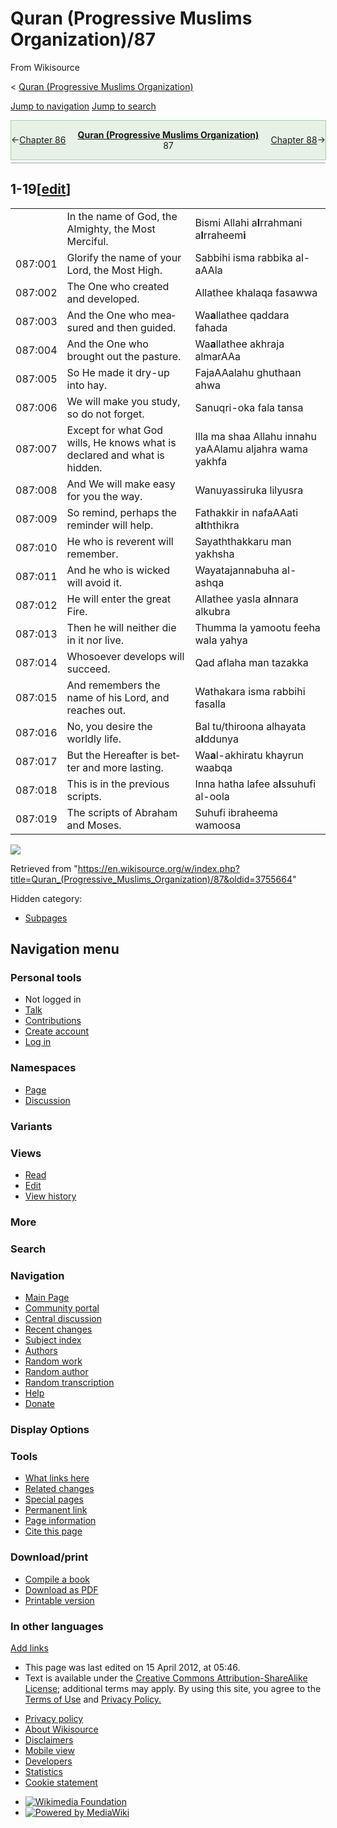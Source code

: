 <div id="mw-page-base" class="noprint">

</div>

<div id="mw-head-base" class="noprint">

</div>

<div id="content" class="mw-body" role="main">

<span id="top"></span>

<div id="siteNotice" class="mw-body-content">

</div>

<div class="mw-indicators mw-body-content">

</div>

# Quran (Progressive Muslims Organization)/87

<div id="bodyContent" class="mw-body-content">

<div id="siteSub" class="noprint">

From Wikisource

</div>

<div id="contentSub">

<span class="subpages">\< [Quran (Progressive Muslims
Organization)](/wiki/Quran_\(Progressive_Muslims_Organization\) "Quran (Progressive Muslims Organization)")</span>

</div>

<div id="contentSub2">

</div>

<div id="jump-to-nav">

</div>

[Jump to navigation](#mw-head) [Jump to search](#searchInput)

<div id="mw-content-text" class="mw-content-ltr" lang="en" dir="ltr">

<div class="mw-parser-output">

<div id="headerContainer" class="ws-noexport noprint">

<div id="navigationHeader" class="headertemplate" style="display:table; border-collapse:collapse; border-spacing:0px 0px; empty-cells:hide; border:1px solid #ACA; margin:0px auto 4px auto; width:100%;">

<div style="display:table-row-group; background-color:#E6F2E6;">

<div style="display:table-row;">

<div class="gen_header_backlink searchaux" style="display:table-cell; text-align:left; vertical-align:middle; width:20%;">

<span id="headerprevious" class="searchaux">←[Chapter
86](/wiki/Quran_\(Progressive_Muslims_Organization\)/86 "Quran (Progressive Muslims Organization)/86")</span>

</div>

<div class="gen_header_title" style="display:table-cell; text-align:center; width:60%;">

**<span id="header_title_text">[Quran (Progressive Muslims
Organization)](/wiki/Quran_\(Progressive_Muslims_Organization\) "Quran (Progressive Muslims Organization)")</span>**  
<span id="header_section_text">87</span>

</div>

<div class="gen_header_forelink searchaux" style="display:table-cell; text-align:right; vertical-align:middle; width:20%;">

<span id="headernext" class="searchaux">[Chapter
88](/wiki/Quran_\(Progressive_Muslims_Organization\)/88 "Quran (Progressive Muslims Organization)/88")→</span>

</div>

</div>

</div>

</div>

<div id="navigationNotes" class="header_notes searchaux" style="display:table; border-collapse:collapse; border-spacing:0px 0px; empty-cells:hide; border-bottom:1px solid #A0A0A0; font-size:0.90em; line-height:1.4; margin:0px auto 4px auto; width:100%;">

<div style="display:table-row-group; background-color:#FAFAFF;">

<div style="display:table-row;">

<div class="searchaux" style="display:table-cell;">

</div>

</div>

</div>

</div>

<div id="ws-data" class="ws-noexport" style="display:none; speak:none;">

<span id="ws-article-id">58090</span><span id="ws-title">[Quran
(Progressive Muslims
Organization)](/wiki/Quran_\(Progressive_Muslims_Organization\) "Quran (Progressive Muslims Organization)")
— *87*</span>

</div>

</div>

## <span id="1-19" class="mw-headline">1-19</span><span class="mw-editsection"><span class="mw-editsection-bracket">\[</span>[edit](/w/index.php?title=Quran_\(Progressive_Muslims_Organization\)/87&action=edit&section=1 "Edit section: 1-19")<span class="mw-editsection-bracket">\]</span></span>

|         |                                                                          |                                                                                                                                                                                                                                                   |
| ------- | ------------------------------------------------------------------------ | ------------------------------------------------------------------------------------------------------------------------------------------------------------------------------------------------------------------------------------------------- |
|         | In the name of God, the Almighty, the Most Merciful.                     | Bismi All<span class="underline">a</span>hi a**l**rra<span class="underline">h</span>m<span class="underline">a</span>ni a**l**rra<span class="underline">h</span>eem**i**                                                                        |
| 087:001 | Glorify the name of your Lord, the Most High.                            | Sabbi<span class="underline">h</span>i isma rabbika al-aAAl<span class="underline">a</span>                                                                                                                                                       |
| 087:002 | The One who created and developed.                                       | Alla<span class="underline">th</span>ee khalaqa fasaww<span class="underline">a</span>                                                                                                                                                            |
| 087:003 | And the One who measured and then guided.                                | Wa**a**lla<span class="underline">th</span>ee qaddara fahad<span class="underline">a</span>                                                                                                                                                       |
| 087:004 | And the One who brought out the pasture.                                 | Wa**a**lla<span class="underline">th</span>ee akhraja almarAA<span class="underline">a</span>                                                                                                                                                     |
| 087:005 | So He made it dry-up into hay.                                           | FajaAAalahu ghuth<span class="underline">a</span>an a<span class="underline">h</span>w<span class="underline">a</span>                                                                                                                            |
| 087:006 | We will make you study, so do not forget.                                | Sanuqri-oka fal<span class="underline">a</span> tans<span class="underline">a</span>                                                                                                                                                              |
| 087:007 | Except for what God wills, He knows what is declared and what is hidden. | Ill<span class="underline">a</span> m<span class="underline">a</span> sh<span class="underline">a</span>a All<span class="underline">a</span>hu innahu yaAAlamu aljahra wam<span class="underline">a</span> yakhf<span class="underline">a</span> |
| 087:008 | And We will make easy for you the way.                                   | Wanuyassiruka lilyusr<span class="underline">a</span>                                                                                                                                                                                             |
| 087:009 | So remind, perhaps the reminder will help.                               | Fa<span class="underline">th</span>akkir in nafaAAati a**l**<span class="underline">thth</span>ikr<span class="underline">a</span>                                                                                                                |
| 087:010 | He who is reverent will remember.                                        | Saya<span class="underline">thth</span>akkaru man yakhsh<span class="underline">a</span>                                                                                                                                                          |
| 087:011 | And he who is wicked will avoid it.                                      | Wayatajannabuh<span class="underline">a</span> al-ashq<span class="underline">a</span>                                                                                                                                                            |
| 087:012 | He will enter the great Fire.                                            | Alla<span class="underline">th</span>ee ya<span class="underline">s</span>l<span class="underline">a</span> a**l**nn<span class="underline">a</span>ra alkubr<span class="underline">a</span>                                                     |
| 087:013 | Then he will neither die in it nor live.                                 | Thumma l<span class="underline">a</span> yamootu feeh<span class="underline">a</span> wal<span class="underline">a</span> ya<span class="underline">h</span>y<span class="underline">a</span>                                                     |
| 087:014 | Whosoever develops will succeed.                                         | Qad afla<span class="underline">h</span>a man tazakk<span class="underline">a</span>                                                                                                                                                              |
| 087:015 | And remembers the name of his Lord, and reaches out.                     | Wa<span class="underline">th</span>akara isma rabbihi fa<span class="underline">s</span>all<span class="underline">a</span>                                                                                                                       |
| 087:016 | No, you desire the worldly life.                                         | Bal tu/thiroona al<span class="underline">h</span>ay<span class="underline">a</span>ta a**l**dduny<span class="underline">a</span>                                                                                                                |
| 087:017 | But the Hereafter is better and more lasting.                            | Wa**a**l-<span class="underline">a</span>khiratu khayrun waabq<span class="underline">a</span>                                                                                                                                                    |
| 087:018 | This is in the previous scripts.                                         | Inna h<span class="underline">atha</span> lafee a**l**<span class="underline">ss</span>u<span class="underline">h</span>ufi al-ool<span class="underline">a</span>                                                                                |
| 087:019 | The scripts of Abraham and Moses.                                        | <span class="underline">S</span>u<span class="underline">h</span>ufi ibr<span class="underline">a</span>heema wamoos<span class="underline">a</span>                                                                                              |

</div>

![](//en.wikisource.org/wiki/Special:CentralAutoLogin/start?type=1x1)

<div class="printfooter">

Retrieved from
"<https://en.wikisource.org/w/index.php?title=Quran_(Progressive_Muslims_Organization)/87&oldid=3755664>"

</div>

</div>

<div id="catlinks" class="catlinks catlinks-allhidden" data-mw="interface">

<div id="mw-hidden-catlinks" class="mw-hidden-catlinks mw-hidden-cats-hidden">

Hidden category:

  - [Subpages](/wiki/Category:Subpages "Category:Subpages")

</div>

</div>

</div>

</div>

<div id="mw-navigation">

## Navigation menu

<div id="mw-head">

### <span>Personal tools</span>

<div class="body vector-menu-content">

  - <span id="pt-anonuserpage">Not logged in</span>
  - <span id="pt-anontalk">[Talk](/wiki/Special:MyTalk "Discussion about edits from this IP address [n]")</span>
  - <span id="pt-anoncontribs">[Contributions](/wiki/Special:MyContributions "A list of edits made from this IP address [y]")</span>
  - <span id="pt-createaccount">[Create
    account](/w/index.php?title=Special:CreateAccount&returnto=Quran+%28Progressive+Muslims+Organization%29%2F87 "You are encouraged to create an account and log in; however, it is not mandatory")</span>
  - <span id="pt-login">[Log
    in](/w/index.php?title=Special:UserLogin&returnto=Quran+%28Progressive+Muslims+Organization%29%2F87 "You are encouraged to log in; however, it is not mandatory [o]")</span>

</div>

<div id="left-navigation">

### <span>Namespaces</span>

<div class="body vector-menu-content">

  - <span id="ca-nstab-main">[Page](/wiki/Quran_\(Progressive_Muslims_Organization\)/87 "View the content page [c]")</span>
  - <span id="ca-talk">[Discussion](/w/index.php?title=Talk:Quran_\(Progressive_Muslims_Organization\)/87&action=edit&redlink=1 "Discussion about the content page (page does not exist) [t]")</span>

</div>

### <span>Variants</span>

<div class="body vector-menu-content">

</div>

</div>

<div id="right-navigation">

### <span>Views</span>

<div class="body vector-menu-content">

  - <span id="ca-view">[Read](/wiki/Quran_\(Progressive_Muslims_Organization\)/87)</span>
  - <span id="ca-edit">[Edit](/w/index.php?title=Quran_\(Progressive_Muslims_Organization\)/87&action=edit "Edit this page [e]")</span>
  - <span id="ca-history">[View
    history](/w/index.php?title=Quran_\(Progressive_Muslims_Organization\)/87&action=history "Past revisions of this page [h]")</span>

</div>

### <span>More</span>

<div class="body vector-menu-content">

</div>

<div id="p-search" role="search">

### Search

<div id="simpleSearch" data-search-loc="header-moved">

</div>

</div>

</div>

</div>

<div id="mw-panel">

<div id="p-logo" role="banner">

[](/wiki/Main_Page "Visit the main page")

</div>

### <span>Navigation</span>

<div class="body vector-menu-content">

  - <span id="n-mainpage">[Main
    Page](/wiki/Main_Page "Visit the main page [z]")</span>
  - <span id="n-portal">[Community
    portal](/wiki/Wikisource:Community_portal "About the project, what you can do, where to find things")</span>
  - <span id="n-scriptorium">[Central
    discussion](/wiki/Wikisource:Scriptorium)</span>
  - <span id="n-recentchanges">[Recent
    changes](/wiki/Special:RecentChanges "A list of recent changes in the wiki [r]")</span>
  - <span id="n-subjectindex">[Subject
    index](/wiki/Portal:Portals)</span>
  - <span id="n-categoryauthors">[Authors](/wiki/Category:Authors_by_alphabetical_order)</span>
  - <span id="n-randomwork">[Random
    work](/wiki/Special:RandomRootpage/Main)</span>
  - <span id="n-randomauthor">[Random
    author](/wiki/Special:Random/Author)</span>
  - <span id="n-randomindex">[Random
    transcription](/wiki/Special:Random/Index)</span>
  - <span id="n-help">[Help](/wiki/Help:Contents "The place to find out")</span>
  - <span id="n-sitesupport">[Donate](//donate.wikimedia.org/wiki/Special:FundraiserRedirector?utm_source=donate&utm_medium=sidebar&utm_campaign=C13_en.wikisource.org&uselang=en "Support us")</span>

</div>

### <span>Display Options</span>

<div class="body vector-menu-content">

</div>

### <span>Tools</span>

<div class="body vector-menu-content">

  - <span id="t-whatlinkshere">[What links
    here](/wiki/Special:WhatLinksHere/Quran_\(Progressive_Muslims_Organization\)/87 "A list of all wiki pages that link here [j]")</span>
  - <span id="t-recentchangeslinked">[Related
    changes](/wiki/Special:RecentChangesLinked/Quran_\(Progressive_Muslims_Organization\)/87 "Recent changes in pages linked from this page [k]")</span>
  - <span id="t-specialpages">[Special
    pages](/wiki/Special:SpecialPages "A list of all special pages [q]")</span>
  - <span id="t-permalink">[Permanent
    link](/w/index.php?title=Quran_\(Progressive_Muslims_Organization\)/87&oldid=3755664 "Permanent link to this revision of the page")</span>
  - <span id="t-info">[Page
    information](/w/index.php?title=Quran_\(Progressive_Muslims_Organization\)/87&action=info "More information about this page")</span>
  - <span id="t-cite">[Cite this
    page](/w/index.php?title=Special:CiteThisPage&page=Quran_%28Progressive_Muslims_Organization%29%2F87&id=3755664&wpFormIdentifier=titleform "Information on how to cite this page")</span>

</div>

### <span>Download/print</span>

<div class="body vector-menu-content">

  - <span id="coll-create_a_book">[Compile a
    book](/w/index.php?title=Special:Book&bookcmd=book_creator&referer=Quran+%28Progressive+Muslims+Organization%29%2F87)</span>
  - <span id="coll-download-as-rl">[Download as
    PDF](/w/index.php?title=Special:DownloadAsPdf&page=Quran_%28Progressive_Muslims_Organization%29%2F87&action=show-download-screen)</span>
  - <span id="t-print">[Printable
    version](/w/index.php?title=Quran_\(Progressive_Muslims_Organization\)/87&printable=yes "Printable version of this page [p]")</span>

</div>

### <span>In other languages</span>

<div class="body vector-menu-content">

<div class="after-portlet after-portlet-lang">

<span class="uls-after-portlet-link"></span><span class="wb-langlinks-add wb-langlinks-link">[Add
links](https://www.wikidata.org/wiki/Special:NewItem?site=enwikisource&page=Quran+%28Progressive+Muslims+Organization%29%2F87 "Add interlanguage links")</span>

</div>

</div>

</div>

</div>

  - <span id="footer-info-lastmod">This page was last edited on 15 April
    2012, at 05:46.</span>
  - <span id="footer-info-copyright">Text is available under the
    [Creative Commons Attribution-ShareAlike
    License](//creativecommons.org/licenses/by-sa/3.0/); additional
    terms may apply. By using this site, you agree to the [Terms of
    Use](//wikimediafoundation.org/wiki/Terms_of_Use) and [Privacy
    Policy.](//wikimediafoundation.org/wiki/Privacy_policy)  
    </span>

<!-- end list -->

  - <span id="footer-places-privacy">[Privacy
    policy](https://foundation.wikimedia.org/wiki/Privacy_policy "wmf:Privacy policy")</span>
  - <span id="footer-places-about">[About
    Wikisource](/wiki/Wikisource:About "Wikisource:About")</span>
  - <span id="footer-places-disclaimer">[Disclaimers](/wiki/Wikisource:General_disclaimer "Wikisource:General disclaimer")</span>
  - <span id="footer-places-mobileview">[Mobile
    view](//en.m.wikisource.org/w/index.php?title=Quran_\(Progressive_Muslims_Organization\)/87&mobileaction=toggle_view_mobile)</span>
  - <span id="footer-places-developers">[Developers](https://www.mediawiki.org/wiki/Special:MyLanguage/How_to_contribute)</span>
  - <span id="footer-places-statslink">[Statistics](https://stats.wikimedia.org/#/en.wikisource.org)</span>
  - <span id="footer-places-cookiestatement">[Cookie
    statement](https://foundation.wikimedia.org/wiki/Cookie_statement)</span>

<!-- end list -->

  - <span id="footer-copyrightico">[![Wikimedia
    Foundation](/static/images/footer/wikimedia-button.png)](https://wikimediafoundation.org/)</span>
  - <span id="footer-poweredbyico">[![Powered by
    MediaWiki](/static/images/footer/poweredby_mediawiki_88x31.png)](https://www.mediawiki.org/)</span>

<div style="clear: both;">

</div>
